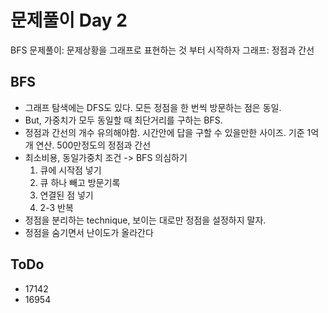 # 문제풀이 Day 2
BFS 문제풀이: 문제상황을 그래프로 표현하는 것 부터 시작하자
그래프: 정점과 간선

## BFS
- 그래프 탐색에는 DFS도 있다. 모든 정점을 한 번씩 방문하는 점은 동일.
- But, 가중치가 모두 동일할 때 최단거리를 구하는 BFS.
- 정점과 간선의 개수 유의해야함. 시간안에 답을 구할 수 있을만한 사이즈. 기준 1억개 연산. 500만정도의 정점과 간선
- 최소비용, 동일가중치 조건 -> BFS 의심하기
  1. 큐에 시작점 넣기
  2. 큐 하나 빼고 방문기록
  3. 연결된 점 넣기
  4. 2-3 반복
- 정점을 분리하는 technique, 보이는 대로만 정점을 설정하지 말자.
- 정점을 숨기면서 난이도가 올라간다
## ToDo
- 17142
- 16954